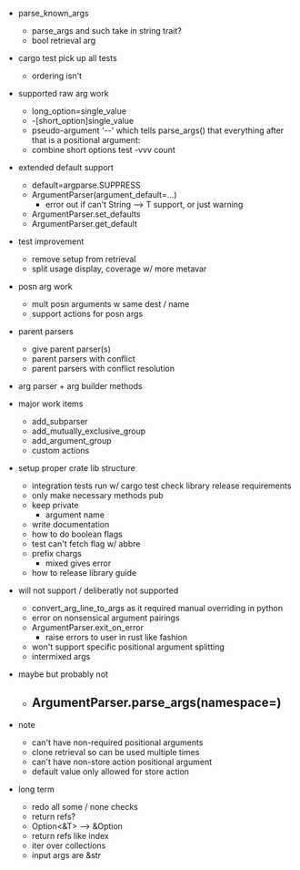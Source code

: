 - parse_known_args
    - parse_args and such take in string trait?
    - bool retrieval arg
- cargo test pick up all tests
    - ordering isn't 
- supported raw arg work
    - long_option=single_value
    - -[short_option]single_value
    - pseudo-argument '--' which tells parse_args() that everything after that is a positional argument:
    - combine short options
        test -vvv count
- extended default support
    - default=argparse.SUPPRESS
    - ArgumentParser(argument_default=...)
        - error out if can't String --> T support, or just warning
    - ArgumentParser.set_defaults
    - ArgumentParser.get_default
- test improvement
    - remove setup from retrieval 
    - split usage display, coverage w/ more metavar
- posn arg work
    - mult posn arguments w same dest / name
    - support actions for posn args
- parent parsers
    - give parent parser(s)
    - parent parsers with conflict
    - parent parsers with conflict resolution
- arg parser + arg builder methods
- major work items
    - add_subparser
    - add_mutually_exclusive_group
    - add_argument_group
    - custom actions
- setup proper crate lib structure
    - integration tests run w/ cargo test
     check library release requirements
    - only make necessary methods pub
    - keep private
        - argument name
    - write documentation
    - how to do boolean flags
    - test can't fetch flag w/ abbre
    - prefix chargs
        - mixed gives error
    - how to release library guide

- will not support / deliberatly not supported
    - convert_arg_line_to_args as it required manual overriding in python
    - error on nonsensical argument pairings
    - ArgumentParser.exit_on_error
        - raise errors to user in rust like fashion
    - won't support specific positional argument splitting 
    - intermixed args

- maybe but probably not
    - ArgumentParser.parse_args(namespace=)
        - 

- note
    - can't have non-required positional arguments
    - clone retrieval so can be used multiple times
    - can't have non-store action positional argument 
    - default value only allowed for store action

- long term
    - redo all some / none checks
    - return refs?
    - Option<&T> --> &Option<T>
    - return refs like index
    - iter over collections
    - input args are &str